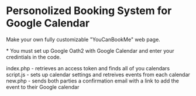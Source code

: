 # Personolized Booking System for Google Calendar
Make your own fully customizable "YouCanBookMe" web page.

\* You must set up Google Oath2 with Google Calendar and enter your credintials in the code.


index.php - retrieves an access token and finds all of you calendars<br>
script.js - sets up calendar settings and retreives events from each calendar<br>
new.php - sends both parties a confirmation email with a link to add the event to their Google calendar
